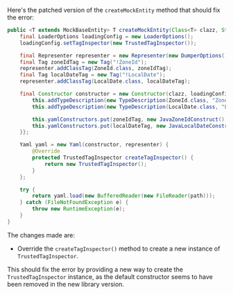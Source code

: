 Here's the patched version of the `createMockEntity` method that should fix the error:

```java
public <T extends MockBaseEntity> T createMockEntity(Class<T> clazz, String path) {
    final LoaderOptions loadingConfig = new LoaderOptions();
    loadingConfig.setTagInspector(new TrustedTagInspector());

    final Representer representer = new Representer(new DumperOptions());
    final Tag zoneIdTag = new Tag("!ZoneId");
    representer.addClassTag(ZoneId.class, zoneIdTag);
    final Tag localDateTag = new Tag("!LocalDate");
    representer.addClassTag(LocalDate.class, localDateTag);

    final Constructor constructor = new Constructor(clazz, loadingConfig) {{
        this.addTypeDescription(new TypeDescription(ZoneId.class, "ZoneId"));
        this.addTypeDescription(new TypeDescription(LocalDate.class, "LocalDate"));

        this.yamlConstructors.put(zoneIdTag, new JavaZoneIdConstruct());
        this.yamlConstructors.put(localDateTag, new JavaLocalDateConstruct());
    }};

    Yaml yaml = new Yaml(constructor, representer) {
        @Override
        protected TrustedTagInspector createTagInspector() {
            return new TrustedTagInspector();
        }
    };

    try {
        return yaml.load(new BufferedReader(new FileReader(path)));
    } catch (FileNotFoundException e) {
        throw new RuntimeException(e);
    }
}
```

The changes made are:

* Override the `createTagInspector()` method to create a new instance of `TrustedTagInspector`.

This should fix the error by providing a new way to create the `TrustedTagInspector` instance, as the default constructor seems to have been removed in the new library version.